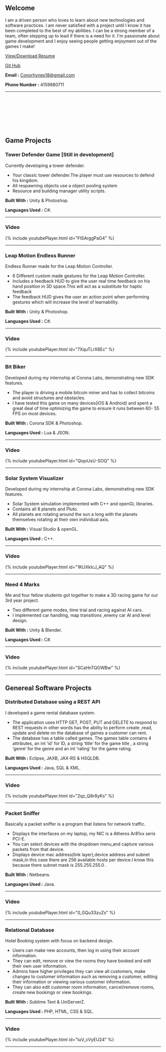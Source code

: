 ## Welcome


I am a driven person who loves to learn about new technologies and software practices. I am never satisfied with a project until I know it has been completed to the best of my abilities. I can be a strong member of a team, often stepping up to lead if there is a need for it. I'm passionate about game development and I enjoy seeing people getting enjoyment out of the games I make!




<a href="Conor_Hynes_Resume_Feb.pdf">View/Download Resume</a>

[Git Hub](https://github.com/Yedya)

**Email :** Conorhynes18@gmail.com

**Phone Number :** 4159880711

________________________________________________________________________________________________________________________________________

<br /> 
<br /> 
<br /> 
<br /> 
<br /> 
<br /> 

## Game Projects

### Tower Defender Game [Still in development]
Currently developing a tower defender.

- Your classic tower defender.The player must use resources to defend his kingdom.
- All respawning objects use a object pooling system
- Resource and building manager utility scripts.

**Built With :** Unity & Photoshop.

**Languages Used :** C#.

________________________________________________________________________________________________________________________________________

### Video
{% include youtubePlayer.html id="FISArggPaG4" %}
________________________________________________________________________________________________________________________________________



### Leap Motion Endless Runner
Endless Runner made for the Leap Motion Controller.

- 6 Different custom made gestures for the Leap Motion Controller.
- Includes a feedback HUD to give the user real time feedback on his hand position in 3D space.This will act as  a substitute for haptic feedback 
- The feedback HUD gives the user an action point when performing gestures which will increase the level of learnability.


**Built With :** Unity & Photoshop.

**Languages Used :** C#.

________________________________________________________________________________________________________________________________________

### Video
{% include youtubePlayer.html id="7XquTLrX8Ec" %}
________________________________________________________________________________________________________________________________________



### Bit Biker
Developed during my internship at Corona Labs, demonstrating new SDK features.

- The player is driving a mobile bitcoin miner and has to collect bitcoins and avoid structures and obstacles.
- I have tested this game on many devices(iOS & Android) and spent a great deal of time optimizing the game to ensure it runs between    60-         55 FPS on most devices.

**Built With :** Corona SDK & Photoshop.

**Languages Used :** Lua & JSON.

________________________________________________________________________________________________________________________________________

### Video
{% include youtubePlayer.html id="QiqoUsU-SOQ" %}
________________________________________________________________________________________________________________________________________



### Solar System Visualizer
Developed during my internship at Corona Labs, demonstrating new SDK features.

- Solar System simulation implemented with C++ and openGL libraries. 
- Contains all 8 planets and Pluto.
- All planets are rotating around the sun a long with the planets themselves rotating at their own individual axis.

**Built With :** Visual Studio & openGL.

**Languages Used :** C++.

________________________________________________________________________________________________________________________________________

### Video
{% include youtubePlayer.html id="1KUXkIcJ_AQ" %}
________________________________________________________________________________________________________________________________________



### Need 4 Marks
Me and four fellow students got together to make a 3D racing game for our 3rd year project.

- Two different game modes, time trial and racing against AI cars. 
- I implemented car handling, map transitions ,enemy car AI and level design.




**Built With :** Unity & Blender.

**Languages Used :** C#.

________________________________________________________________________________________________________________________________________

### Video
{% include youtubePlayer.html id="SCaHnTQGWBw" %}
________________________________________________________________________________________________________________________________________



## Genereal Software Projects

### Distributed Database using a REST API
I developed a game rental database system.

- The application uses HTTP GET, POST, PUT and DELETE  to respond to REST requests  in other words has the ability to perform create ,read, update and delete on the database of games a customer can rent.
- The database has a table called games. The games table contains 4 attributes, an int ‘id’ for ID, a string ‘title’ for the game title , a string  ‘genre’ for the genre and an int ‘rating’ for the game rating.




**Built With :** Eclipse, JAXB, JAX-RS & HSQLDB.

**Languages Used :** Java, SQL & XML.

________________________________________________________________________________________________________________________________________

### Video
{% include youtubePlayer.html id="2qz_Q8r8yKs" %}
________________________________________________________________________________________________________________________________________


### Packet Sniffer
Basically a packet sniffer is a program that listens for network traffic.

- Displays the interfaces on my laptop, my NIC is  a Atheros Ar81xx seris PCI-E. 
- You can select devices with the dropdown menu,and capture various packets from that device.
- Displays device mac address(link layer),device address and subnet mask,in this case there are 256 available hosts per device.I know this because there subnet mask is 255.255.255.0 .



**Built With :** Netbeans.

**Languages Used :** Java.

________________________________________________________________________________________________________________________________________

### Video
{% include youtubePlayer.html id="0_GQu33zuZs" %}
________________________________________________________________________________________________________________________________________


### Relational Database
Hotel Booking system with focus on backend design.

- Users can make new accounts, then log in using their account information. 
- They can edit, remove or view the rooms they have booked and edit their own user information.
- Admins have higher privileges they can view all customers, make changes to customer information such as removing a customer, editing their information or viewing various customer information.
- They can also edit customer room information, cancel/remove rooms, create new bookings or view bookings.


**Built With :** Sublime Text & UniServerZ.

**Languages Used :** PHP, HTML, CSS & SQL.

________________________________________________________________________________________________________________________________________

### Video
{% include youtubePlayer.html id="IuV_cVyEU24" %}
________________________________________________________________________________________________________________________________________

&nbsp;&nbsp;&nbsp;&nbsp;
